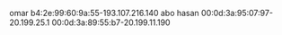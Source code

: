 omar
b4:2e:99:60:9a:55-193.107.216.140
abo hasan
00:0d:3a:95:07:97-20.199.25.1
00:0d:3a:89:55:b7-20.199.11.190
